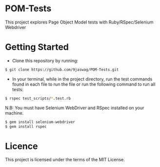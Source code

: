 # POM-Tests
This project explores Page Object Model tests with Ruby/RSpec/Selenium Webdriver

# Getting Started
- Clone this repository by running:
```sh
$ git clone https://github.com/9jaswag/POM-Tests.git
```
- In your terminal, while in the project directory, run the test commands found in each file to run the file or run the following command to run all tests:
```sh
$ rspec test_scripts/*.test.rb
```

N.B: You must have Selenium WebDriver and RSpec installed on your machine.
```sh
$ gem install selenium-webdriver
$ gem install rspec
```
# Licence
This project is licensed under the terms of the MIT License.
